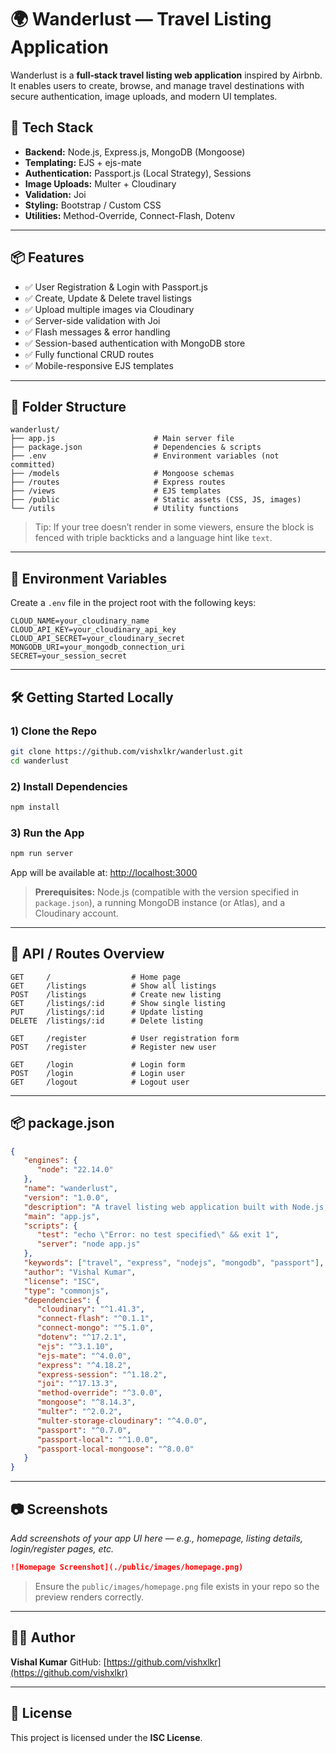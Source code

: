 # 🌍 Wanderlust — Travel Listing Application

Wanderlust is a **full‑stack travel listing web application** inspired by Airbnb. It enables users to create, browse, and manage travel destinations with secure authentication, image uploads, and modern UI templates.

## 🧰 Tech Stack

-  **Backend:** Node.js, Express.js, MongoDB (Mongoose)
-  **Templating:** EJS + ejs-mate
-  **Authentication:** Passport.js (Local Strategy), Sessions
-  **Image Uploads:** Multer + Cloudinary
-  **Validation:** Joi
-  **Styling:** Bootstrap / Custom CSS
-  **Utilities:** Method-Override, Connect-Flash, Dotenv

---

## 📦 Features 

-  ✅ User Registration & Login with Passport.js
-  ✅ Create, Update & Delete travel listings
-  ✅ Upload multiple images via Cloudinary
-  ✅ Server-side validation with Joi
-  ✅ Flash messages & error handling
-  ✅ Session-based authentication with MongoDB store
-  ✅ Fully functional CRUD routes
-  ✅ Mobile-responsive EJS templates

---

## 📁 Folder Structure

```text
wanderlust/
├── app.js                      # Main server file
├── package.json                # Dependencies & scripts
├── .env                        # Environment variables (not committed)
├── /models                     # Mongoose schemas
├── /routes                     # Express routes
├── /views                      # EJS templates
├── /public                     # Static assets (CSS, JS, images)
└── /utils                      # Utility functions
```

> Tip: If your tree doesn’t render in some viewers, ensure the block is fenced with triple backticks and a language hint like `text`.

---

## 🔐 Environment Variables

Create a `.env` file in the project root with the following keys:

```dotenv
CLOUD_NAME=your_cloudinary_name
CLOUD_API_KEY=your_cloudinary_api_key
CLOUD_API_SECRET=your_cloudinary_secret
MONGODB_URI=your_mongodb_connection_uri
SECRET=your_session_secret
```

---

## 🛠️ Getting Started Locally

### 1) Clone the Repo

```bash
git clone https://github.com/vishxlkr/wanderlust.git
cd wanderlust
```

### 2) Install Dependencies

```bash
npm install
```

### 3) Run the App

```bash
npm run server
```

App will be available at: [http://localhost:3000](http://localhost:3000)

> **Prerequisites:** Node.js (compatible with the version specified in `package.json`), a running MongoDB instance (or Atlas), and a Cloudinary account.

---

## 📜 API / Routes Overview

```http
GET     /                  # Home page
GET     /listings          # Show all listings
POST    /listings          # Create new listing
GET     /listings/:id      # Show single listing
PUT     /listings/:id      # Update listing
DELETE  /listings/:id      # Delete listing

GET     /register          # User registration form
POST    /register          # Register new user

GET     /login             # Login form
POST    /login             # Login user
GET     /logout            # Logout user
```

---

## 📦 package.json

```json
{
   "engines": {
      "node": "22.14.0"
   },
   "name": "wanderlust",
   "version": "1.0.0",
   "description": "A travel listing web application built with Node.js, Express, and MongoDB.",
   "main": "app.js",
   "scripts": {
      "test": "echo \"Error: no test specified\" && exit 1",
      "server": "node app.js"
   },
   "keywords": ["travel", "express", "nodejs", "mongodb", "passport"],
   "author": "Vishal Kumar",
   "license": "ISC",
   "type": "commonjs",
   "dependencies": {
      "cloudinary": "^1.41.3",
      "connect-flash": "^0.1.1",
      "connect-mongo": "^5.1.0",
      "dotenv": "^17.2.1",
      "ejs": "^3.1.10",
      "ejs-mate": "^4.0.0",
      "express": "^4.18.2",
      "express-session": "^1.18.2",
      "joi": "^17.13.3",
      "method-override": "^3.0.0",
      "mongoose": "^8.14.3",
      "multer": "^2.0.2",
      "multer-storage-cloudinary": "^4.0.0",
      "passport": "^0.7.0",
      "passport-local": "^1.0.0",
      "passport-local-mongoose": "^8.0.0"
   }
}
```

---

## 📷 Screenshots

_Add screenshots of your app UI here — e.g., homepage, listing details, login/register pages, etc._

```markdown
![Homepage Screenshot](./public/images/homepage.png)
```

> Ensure the `public/images/homepage.png` file exists in your repo so the preview renders correctly.

---

## 👨‍💻 Author

**Vishal Kumar**
GitHub: [https://github.com/vishxlkr](https://github.com/vishxlkr)

---

## 🪪 License

This project is licensed under the **ISC License**.
